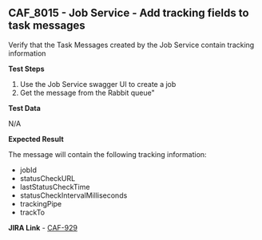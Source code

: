 ## CAF_8015 - Job Service - Add tracking fields to task messages ##

Verify that the Task Messages created by the Job Service contain tracking information

**Test Steps**

1. Use the Job Service swagger UI to create a job
2. Get the message from the Rabbit queue"

**Test Data**

N/A

**Expected Result**

The message will contain the following tracking information:

- jobId
- statusCheckURL
- lastStatusCheckTime
- statusCheckIntervalMilliseconds
- trackingPipe
- trackTo

**JIRA Link** - [CAF-929](https://jira.autonomy.com/browse/CAF-929)
